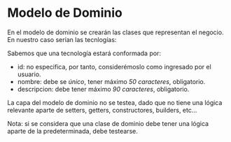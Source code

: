 # Modelo de Dominio

En el modelo de dominio se crearán las clases que representan el negocio. En nuestro caso serían las tecnlogías:

Sabemos que una tecnología estará conformada por:

- id: no especifica, por tanto, considerémoslo como ingresado por el usuario.
- nombre: debe se *único*, tener máximo *50 caracteres*, obligatorio.
- descripcion: debe tener máximo *90 caracteres*, obligatorio.


La capa del modelo de dominio no se testea, dado que no tiene una lógica relevante aparte de setters, getters, constructores,
builders, etc...

Nota: si se considera que una clase de dominio debe tener una lógica aparte de la predeterminada, debe testearse.